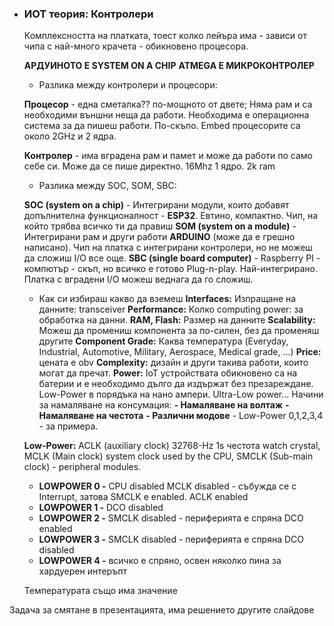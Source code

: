 
- ### ИОТ теория: Контролери

    Комплексността на платката, тоест колко лейъра има - зависи от чипа с най-много крачета - обикновено процесора.
    
    **АРДУИНОТО Е SYSTEM ON A CHIP**
    **ATMEGA Е МИКРОКОНТРОЛЕР**

    - Разлика между контролери и процесори:
    
    **Процесор** - една сметалка?? по-мощното от двете; Няма рам и са необходими външни неща да работи. Необходима е операционна система за да пишеш работи. По-скъпо. Embed процесорите са около 2GHz и 2 ядра.
    
    **Контролер** - има вградена рам и памет и може да работи по само себе си. Може да се пише директно. 16Mhz 1 ядрo.  2k ram 

    - Разлика между SOC, SOM, SBC:

    **SOC (system on a chip)** - Интегрирани модули, които добавят допълнителна функционалност - **ESP32**. Евтино, компактно. Чип, на който трябва всичко ти да правиш
    **SOM (system on a module)** - Интегрирани рам и други работи **ARDUINO** (може да е грешно написано). Чип на платка с интегрирани контролери, но не можеш да сложиш  I/O все още.
    **SBC (single board computer)** - Raspberry PI - компютър - скъп, но всичко е готово Plug-n-play. Най-интегрирано. Платка с вградени I/O можеш веднага да го сложиш.

    - Как си избираш какво да вземеш
    **Interfaces:** Изпращане на данните: transceiver 
    **Performance:** Колко computing power: за обработка на данни.
    **RAM, Flash:** Размер на данните
    **Scalability:** Можеш да промениш компонента за по-силен, без да променяш другите
    **Component Grade:** Каква температура (Everyday, Industrial, Automotive, Military, Aerospace, Medical grade, ...)
    **Price:** цената е obv
    **Complexity:** дизайн и други такива работи, които могат да пречат.
    **Power:**  IoT устройствата обикновено са на батерии и е необходимо дълго да издържат без презареждане. Low-Power в порядъка на нано ампери. Ultra-Low power... Начини за намаляване на консумация:
        **- Намаляване на волтаж**
        **- Намаляване на честота**
        **- Различни модове** - Low-Power 0,1,2,3,4 - за примера.
    
    **Low-Power:** ACLK (auxiliary clock) 32768-Hz 1s честота watch crystal, MCLK (Main clock) system clock used by the CPU, SMCLK (Sub-main clock) - peripheral modules.
        
    - **LOWPOWER 0 -** CPU disabled MCLK disabled - събужда се с Interrupt, затова SMCLK е enabled. ACLK enabled
    - **LOWPOWER 1 -** DCO disabled
    - **LOWPOWER 2 -** SMCLK disabled - периферията е спряна DCO enabled
    - **LOWPOWER 3 -** SMCLK disabled - периферията е спряна DCO disabled
    - **LOWPOWER 4 -** всичко е спряно, освен няколко пина за хардуерен интеръпт
    
    Температурата също има значение

Задача за смятане в презентацията, има решението другите слайдове